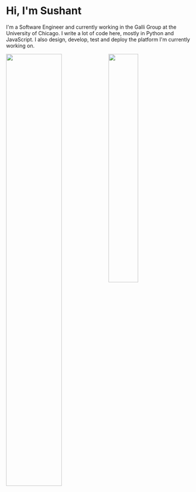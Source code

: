 # Hi, I'm Sushant

I'm a Software Engineer and currently working in the Galli Group at the University of Chicago. I write a lot of code here, mostly in Python and JavaScript. I also design, develop, test and deploy the platform I'm currently working on.

<div>
<img src="https://github-readme-stats.vercel.app/api?username=anti-mony&count_private=true&show_icons=true&theme=tokyonight&hide=stars" align="left" width='55%'>
<img src="https://github-readme-stats.vercel.app/api/top-langs/?username=anti-mony&layout=compact&theme=tokyonight&hide=html" align="left" width='40%'>
</div>
